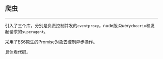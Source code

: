 ## 爬虫

---

引入了三个库，分别是负责控制并发的`eventproxy`，node版jQuery`cheerio`和发起请求的`superagent`。

采用了ES6原生的Promise对象去控制异步操作。

具体看代码。